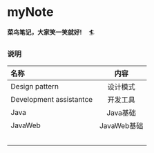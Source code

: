 # myNote
**菜鸟笔记，大家笑一笑就好!** ​ ​ ​ :surfer:





### 说明

| 名称                    |    内容     |
| :---------------------- | :---------: |
| Design pattern          |  设计模式   |
| Development assistantce |  开发工具   |
| Java                    |  Java基础   |
| JavaWeb                 | JavaWeb基础 |
|                         |             |
|                         |             |
|                         |             |
|                         |             |
|                         |             |

